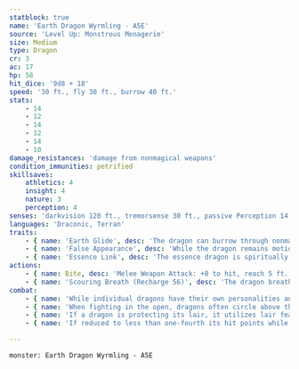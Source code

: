 ```yaml
---
statblock: true
name: 'Earth Dragon Wyrmling - A5E'
source: 'Level Up: Monstrous Menagerie'
size: Medium
type: Dragon
cr: 3
ac: 17
hp: 58
hit_dice: '9d8 + 18'
speed: '30 ft., fly 30 ft., burrow 40 ft.'
stats:
    - 14
    - 12
    - 14
    - 12
    - 14
    - 10
damage_resistances: 'damage from nonmagical weapons'
condition_immunities: petrified
skillsaves:
    athletics: 4
    insight: 4
    nature: 3
    perception: 4
senses: 'darkvision 120 ft., tremorsense 30 ft., passive Perception 14'
languages: 'Draconic, Terran'
traits:
    - { name: 'Earth Glide', desc: 'The dragon can burrow through nonmagical, unworked earth and stone without disturbing it.' }
    - { name: 'False Appearance', desc: 'While the dragon remains motionless within its linked area, it is indistinguishable from a natural rocky outcropping.' }
    - { name: 'Essence Link', desc: 'The essence dragon is spiritually linked to a specific area or landmark. The dragon gains no benefit from a long rest when more than 1 mile away from its linked area. If the dragon dies, the area it is linked to loses its vital essence until it forms a new essence dragon, which can take centuries. When a creature first enters an area that has lost its vital essence in this way, they gain a level of fatigue and a level of strife. This fatigue and strife can be removed only by completing a long rest outside the area.' }
actions:
    - { name: Bite, desc: 'Melee Weapon Attack: +8 to hit, reach 5 ft., one target. Hit: 13 (2d10 + 2) piercing damage.' }
    - { name: 'Scouring Breath (Recharge 56)', desc: 'The dragon breathes scouring sand and stones in a 15-foot cone. Each creature in that area makes a DC 12 Dexterity saving throw, taking 10 (3d6) slashing damage on a failed save or half damage on a success.' }
combat:
    - { name: 'While individual dragons have their own personalities and tactics, most rely heavily on their breath weapons', desc: 'They use them whenever they can, preferably from maximum distance and while flying above their enemies.' }
    - { name: 'When fighting in the open, dragons often circle above their enemies as they wait for their breath weapons to recharge', desc: "They only close to melee if their enemies deal significant damage with ranged attacks, or if they can savage an enemy cut off from its allies. Once bloodied, dragons become more aggressive, attacking with bite and claws when their breath weapons aren't available." }
    - { name: 'If a dragon is protecting its lair, it utilizes lair features, traps, allies, and architecture such as escape tunnels to keep up a hit-and-run fight, reappearing only when it has a fully-recharged breath weapon', desc: 'If the dragon is forced into melee combat, it uses its bite and claws against a single foe. If it has legendary actions like Roar and Wing Attack, it uses them to disperse its other enemies.' }
    - { name: 'If reduced to less than one-fourth its hit points while fighting in the open, a dragon flies away', desc: 'However, it fights to the death to defend its lair, unless it can regain the upper hand through tricks or bargains.' }

---
```

```statblock
monster: Earth Dragon Wyrmling - A5E
```
